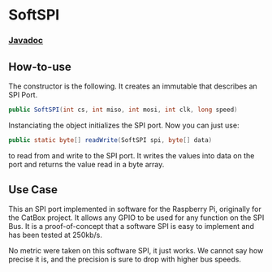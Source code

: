 # SoftSPI
### **[Javadoc](https://teamneko.github.io/SoftSPI/)**
## How-to-use

The constructor is the following. It creates an immutable that describes an SPI Port.
```java
public SoftSPI(int cs, int miso, int mosi, int clk, long speed)
```
Instanciating the object initializes the SPI port. Now you can just use:
```java
public static byte[] readWrite(SoftSPI spi, byte[] data)
```
to read from and write to the SPI port. It writes the values into data on the port and returns the value read in a byte array.

## Use Case
This an SPI port implemented in software for the Raspberry Pi, originally for the CatBox project. It allows any GPIO to be used for any function on the SPI Bus. It is a proof-of-concept that a software SPI is easy to implement and has been tested at 250kb/s.

No metric were taken on this software SPI, it just works. We cannot say how precise it is, and the precision is sure to drop with higher bus speeds.

